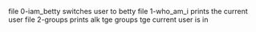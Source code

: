 file 0-iam_betty switches user to betty
file 1-who_am_i prints the current user
file 2-groups prints alk tge groups tge current user is in